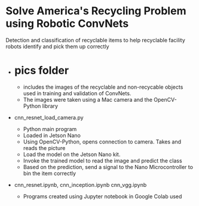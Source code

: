 # Solve America's Recycling Problem using Robotic ConvNets
Detection and classification of recyclable items to help recyclable facility robots identify and pick them up correctly

 - # pics folder
   - includes the images of the recyclable and non-recycable objects used in training and validation of ConvNets. 
   - The images were taken using a Mac camera and the OpenCV-Python library
 
 - cnn_resnet_load_camera.py
   - Python main program
   - Loaded in Jetson Nano
   - Using OpenCV-Python, opens connection to camera. Takes and reads the picture
   - Load the model on the Jetson Nano kit.
   - Invoke the trained model to read the image and predict the class
   - Based on the prediction, send a signal to the Nano Microcontroller to bin the item correctly
   
 - cnn_resnet.ipynb, cnn_inception.ipynb cnn_vgg.ipynb
   - Programs created using Jupyter notebook in Google Colab used 
